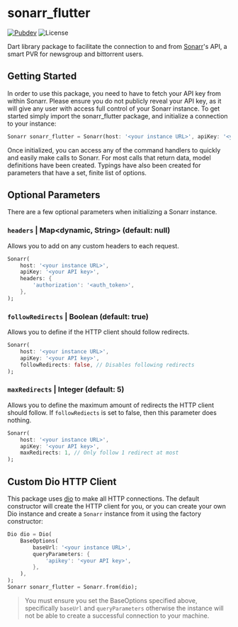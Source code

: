 # sonarr_flutter

[![Pubdev][pubdev-shield]][pubdev]
![License][license-shield]

Dart library package to facilitate the connection to and from [Sonarr](https://sonarr_flutter.tv)'s API, a smart PVR for newsgroup and bittorrent users.

## Getting Started

In order to use this package, you need to have to fetch your API key from within Sonarr. Please ensure you do not publicly reveal your API key, as it will give any user with access full control of your Sonarr instance. To get started simply import the sonarr_flutter package, and initialize a connection to your instance:

```dart
Sonarr sonarr_flutter = Sonarr(host: '<your instance URL>', apiKey: '<your API key>');
```

Once initialized, you can access any of the command handlers to quickly and easily make calls to Sonarr. For most calls that return data, model definitions have been created. Typings have also been created for parameters that have a set, finite list of options.

## Optional Parameters

There are a few optional parameters when initializing a Sonarr instance.

### `headers` | Map<dynamic, String> (default: null)

Allows you to add on any custom headers to each request.

```dart
Sonarr(
    host: '<your instance URL>',
    apiKey: '<your API key>',
    headers: {
        'authorization': '<auth_token>',
    },
);
```

### `followRedirects` | Boolean (default: true)

Allows you to define if the HTTP client should follow redirects.

```dart
Sonarr(
    host: '<your instance URL>',
    apiKey: '<your API key>',
    followRedirects: false, // Disables following redirects
);
```

### `maxRedirects` | Integer (default: 5)

Allows you to define the maximum amount of redirects the HTTP client should follow. If `followRediects` is set to false, then this parameter does nothing.

```dart
Sonarr(
    host: '<your instance URL>',
    apiKey: '<your API key>',
    maxRedirects: 1, // Only follow 1 redirect at most
);
```

## Custom Dio HTTP Client

This package uses [dio](https://pub.dev/packages/dio) to make all HTTP connections. The default constructor will create the HTTP client for you, or you can create your own Dio instance and create a `Sonarr` instance from it using the factory constructor:

```dart
Dio dio = Dio(
    BaseOptions(
        baseUrl: '<your instance URL>',
        queryParameters: {
            'apikey': '<your API key>',
        },
    ),
);
Sonarr sonarr_flutter = Sonarr.from(dio);
```

> You must ensure you set the BaseOptions specified above, specifically `baseUrl` and `queryParameters` otherwise the instance will not be able to create a successful connection to your machine.

[license-shield]: https://img.shields.io/github/license/CometTools/Dart-Packages?style=for-the-badge
[pubdev]: https://pub.dev/packages/sonarr_flutter/
[pubdev-shield]: https://img.shields.io/pub/v/sonarr_flutter.svg?style=for-the-badge
